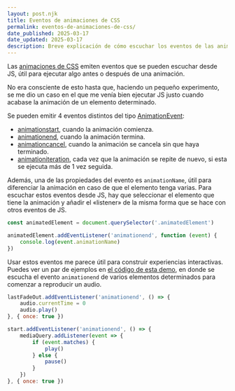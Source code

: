 ```yaml
---
layout: post.njk
title: Eventos de animaciones de CSS
permalink: eventos-de-animaciones-de-css/
date_published: 2025-03-17
date_updated: 2025-03-17
description: Breve explicación de cómo escuchar los eventos de las animaciones de CSS desde JS.
---
```


Las [animaciones de CSS](https://developer.mozilla.org/en-US/docs/Web/CSS/CSS_animations/Using_CSS_animations) emiten eventos que se pueden escuchar desde JS, útil para ejecutar algo antes o después de una animación.

No era consciente de esto hasta que, haciendo un pequeño experimento, se me dio un caso en el que me venía bien ejecutar JS justo cuando acabase la animación de un elemento determinado.

Se pueden emitir 4 eventos distintos del tipo [AnimationEvent](https://developer.mozilla.org/en-US/docs/Web/API/AnimationEvent):
- [animationstart](https://developer.mozilla.org/en-US/docs/Web/API/Element/animationstart_event), cuando la animación comienza.
- [animationend](https://developer.mozilla.org/en-US/docs/Web/API/Element/animationend_event), cuando la animación termina.
- [animationcancel](https://developer.mozilla.org/en-US/docs/Web/API/Element/animationcancel_event), cuando la animación se cancela sin que haya terminado.
- [animationiteration](https://developer.mozilla.org/en-US/docs/Web/API/Element/animationiteration_event), cada vez que la animación se repite de nuevo, si esta se ejecuta más de 1 vez seguida.

Además, una de las propiedades del evento es `animationName`, útil para diferenciar la animación en caso de que el elemento tenga varias.
Para escuchar estos eventos desde JS, hay que seleccionar el elemento que tiene la animación y añadir el «listener» de la misma forma que se hace con otros eventos de JS.
```js
const animatedElement = document.querySelector('.animatedElement')

animatedElement.addEventListener('animationend', function (event) {
	console.log(event.animationName)
})
```

Usar estos eventos me parece útil para construir experiencias interactivas. Puedes ver un par de ejemplos en [el código de esta demo](https://github.com/nuzkito/lab/blob/main/916/index.html), en donde se escucha el evento `animationend` de varios elementos determinados para comenzar a reproducir un audio.

```js
lastFadeOut.addEventListener('animationend', () => {
    audio.currentTime = 0
    audio.play()
}, { once: true })
```
```js
start.addEventListener('animationend', () => {
    mediaQuery.addListener(event => {
        if (event.matches) {
            play()
        } else {
            pause()
        }
    })
}, { once: true })
```
